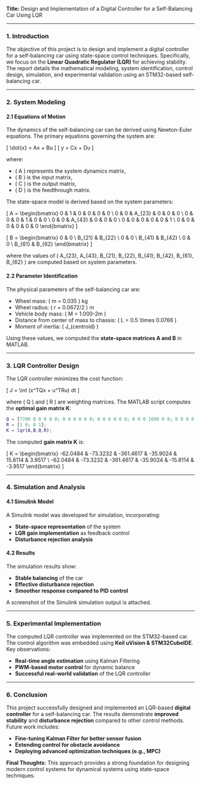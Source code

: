 **Title:**
Design and Implementation of a Digital Controller for a Self-Balancing Car Using LQR

---

### **1. Introduction**

The objective of this project is to design and implement a digital controller for a self-balancing car using state-space control techniques. Specifically, we focus on the **Linear Quadratic Regulator (LQR)** for achieving stability. The report details the mathematical modeling, system identification, control design, simulation, and experimental validation using an STM32-based self-balancing car.

---

### **2. System Modeling**

#### **2.1 Equations of Motion**
The dynamics of the self-balancing car can be derived using Newton-Euler equations. The primary equations governing the system are:

\[
\dot{x} = Ax + Bu
\]
\[
y = Cx + Du
\]

where:
- \( A \) represents the system dynamics matrix,
- \( B \) is the input matrix,
- \( C \) is the output matrix,
- \( D \) is the feedthrough matrix.

The state-space model is derived based on the system parameters:

\[
A = \begin{bmatrix} 0 & 1 & 0 & 0 & 0 & 0 \\ 0 & 0 & A_{23} & 0 & 0 & 0 \\ 0 & 0 & 0 & 1 & 0 & 0 \\ 0 & 0 & A_{43} & 0 & 0 & 0 \\ 0 & 0 & 0 & 0 & 0 & 1 \\ 0 & 0 & 0 & 0 & 0 & 0 \end{bmatrix}
\]

\[
B = \begin{bmatrix} 0 & 0 \\ B_{21} & B_{22} \\ 0 & 0 \\ B_{41} & B_{42} \\ 0 & 0 \\ B_{61} & B_{62} \end{bmatrix}
\]

where the values of \( A_{23}, A_{43}, B_{21}, B_{22}, B_{41}, B_{42}, B_{61}, B_{62} \) are computed based on system parameters.

#### **2.2 Parameter Identification**

The physical parameters of the self-balancing car are:
- Wheel mass: \( m = 0.035 \) kg
- Wheel radius: \( r = 0.0672/2 \) m
- Vehicle body mass: \( M = 1.000-2m \)
- Distance from center of mass to chassis: \( L = 0.5 \times 0.0766 \)
- Moment of inertia: \( J_{centroid} \)

Using these values, we computed the **state-space matrices A and B** in MATLAB.

---

### **3. LQR Controller Design**

The LQR controller minimizes the cost function:

\[
J = \int (x^TQx + u^TRu) dt
\]

where \( Q \) and \( R \) are weighting matrices. The MATLAB script computes the **optimal gain matrix K**:

```matlab
Q = [7700 0 0 0 0 0; 0 0 0 0 0 0; 0 0 0 0 0 0; 0 0 0 1600 0 0; 0 0 0 0 500 0; 0 0 0 0 0 0];
R = [1 0; 0 1];
K = lqr(A,B,Q,R);
```

The computed **gain matrix K** is:

\[
K = \begin{bmatrix} -62.0484  & -73.3232 & -361.4617  & -35.9024  & 15.8114  & 3.9517 \\ -62.0484  & -73.3232 & -361.4617  & -35.9024  & -15.8114  & -3.9517 \end{bmatrix}
\]

---

### **4. Simulation and Analysis**

#### **4.1 Simulink Model**
A Simulink model was developed for simulation, incorporating:
- **State-space representation** of the system
- **LQR gain implementation** as feedback control
- **Disturbance rejection analysis**

#### **4.2 Results**
The simulation results show:
- **Stable balancing** of the car
- **Effective disturbance rejection**
- **Smoother response compared to PID control**

A screenshot of the Simulink simulation output is attached.

---

### **5. Experimental Implementation**

The computed LQR controller was implemented on the STM32-based car. The control algorithm was embedded using **Keil uVision & STM32CubeIDE**. Key observations:
- **Real-time angle estimation** using Kalman Filtering
- **PWM-based motor control** for dynamic balance
- **Successful real-world validation** of the LQR controller

---

### **6. Conclusion**

This project successfully designed and implemented an LQR-based **digital controller** for a self-balancing car. The results demonstrate **improved stability** and **disturbance rejection** compared to other control methods. Future work includes:
- **Fine-tuning Kalman Filter for better sensor fusion**
- **Extending control for obstacle avoidance**
- **Deploying advanced optimization techniques (e.g., MPC)**

**Final Thoughts:** This approach provides a strong foundation for designing modern control systems for dynamical systems using state-space techniques.


